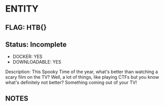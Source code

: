 # ENTITY

## FLAG: HTB{}

## Status: Incomplete

+ DOCKER: YES
+ DOWNLOADABLE: YES

Description: This Spooky Time of the year, what's better than watching a scary film on the TV? Well, a lot of things, like playing CTFs but you know what's definitely not better? Something coming out of your TV!

## NOTES
